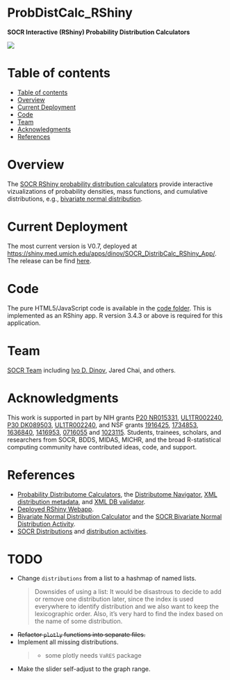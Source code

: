 # ProbDistCalc_RShiny

**SOCR Interactive (RShiny) Probability Distribution Calculators**

<a href="http://www.distributome.org/V3/calc/index.html"><img align="middle" src="https://raw.githubusercontent.com/SOCR/ProbDistCalc_RShiny/master/images/SOCR_ProbDistCalc_Figure.png"></a>

Table of contents
=================

<!--ts-->
   * [Table of contents](#table-of-contents)
   * [Overview](#overview)
   * [Current Deployment](#current-deployment)
   * [Code](#code)
   * [Team](#team)
   * [Acknowledgments](#acknowledgments)
   * [References](#references)
<!--te-->


Overview
========

The [SOCR RShiny probability distribution calculators](https://shiny.med.umich.edu/apps/dinov/SOCR_DistribCalc_RShiny_App/) provide interactive vizualizations of probability densities, mass functions, and cumulative distributions, e.g., [bivariate normal distribution](https://socr.umich.edu/HTML5/BivariateNormal/).

Current Deployment
========

The most current version is V0.7, deployed at https://shiny.med.umich.edu/apps/dinov/SOCR_DistribCalc_RShiny_App/. The release can be find [here](https://github.com/SOCR/ProbDistCalc_RShiny/releases/tag/Ver0.7).

Code
====

The pure HTML5/JavaScript code is available in the [code folder](https://github.com/SOCR/ProbDistCalc_RShiny/tree/master/code). This is implemented as an RShiny app. R version 3.4.3 or above is required for this application.

Team
====

[SOCR Team](http://www.socr.umich.edu/people/) including [Ivo D. Dinov](http://umich.edu/~dinov), Jared Chai, and others.

Acknowledgments
===============

This work is supported in part by NIH grants [P20 NR015331](www.socr.umich.edu/CSCD), [UL1TR002240](https://projectreporter.nih.gov/project_info_description.cfm?aid=9491961&icde=39078316), [P30 DK089503](http://mmoc.med.umich.edu/), [UL1TR002240](https://www.michr.umich.edu), and NSF grants [1916425](http://midas.umich.edu/), [1734853](http://brain-life.org/), [1636840](http://neurosciencenetwork.org/), [1416953](http://distributome.org), [0716055](http://socr.umich.edu) and [1023115](http://distributome.org). Students, trainees, scholars, and researchers from SOCR, BDDS, MIDAS, MICHR, and the broad R-statistical computing community have contributed ideas, code, and support.

References
==========

* [Probability Distributome Calculators](http://www.distributome.org/V3/calc/index.html), the [Distributome Navigator](http://distributome.org/V3/), [XML distribution metadata](http://www.distributome.org/js/Distributome.xml), and [XML DB validator](http://www.distributome.org/V3/Distributome.xml.html).
* [Deployed RShiny Webapp](https://shiny.med.umich.edu/apps/dinov/SOCR_DistribCalc_RShiny_App/).
* [Bivariate Normal Distribution Calculator](https://github.com/SOCR/SOCR_Bivariate_Distributions) and the [SOCR Bivariate Normal Distribution Activity](http://wiki.stat.ucla.edu/socr/index.php/SOCR_BivariateNormal_JS_Activity).
* [SOCR Distributions](http://www.socr.ucla.edu/htmls/dist/) and [distribution activities](http://wiki.socr.umich.edu/index.php/SOCR_EduMaterials_DistributionsActivities).
# TODO

- Change `distributions` from a list to a hashmap of named lists.
  > Downsides of using a list: It would be disastrous to decide to add or remove one distribution later, since the index is used everywhere to identify distribution and we also want to keep the lexicographic order. Also, it’s very hard to find the index based on the name of some distribution.
- ~~Refactor `plotly` functions into separate files.~~
- Implement all missing distributions.
  > - some plotly needs `VaRES` package
- Make the slider self-adjust to the graph range.
